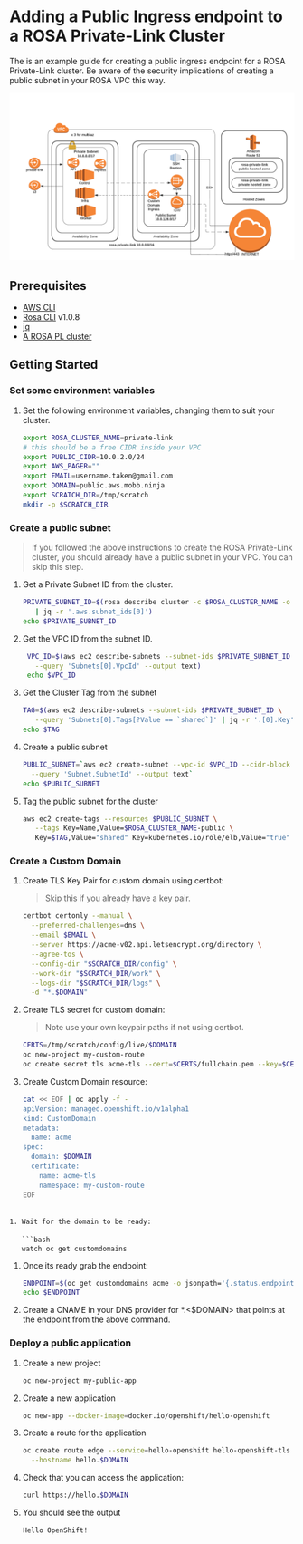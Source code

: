 # Adding a Public Ingress endpoint to a ROSA Private-Link Cluster

The is an example guide for creating a public ingress endpoint for a ROSA Private-Link cluster. Be aware of the security implications of creating a public subnet in your ROSA VPC this way.

![architecture diagram showing privatelink with public ingress](./images/arch-pl-ingress.png)

## Prerequisites

* [AWS CLI](https://docs.aws.amazon.com/cli/latest/userguide/install-cliv2.html)
* [Rosa CLI](https://github.com/openshift/rosa/releases/tag/v1.0.8) v1.0.8
* [jq](https://stedolan.github.io/jq/download/)
* [A ROSA PL cluster](./README.md)

## Getting Started

### Set some environment variables

1. Set the following environment variables, changing them to suit your cluster.

   ```bash
   export ROSA_CLUSTER_NAME=private-link
   # this should be a free CIDR inside your VPC
   export PUBLIC_CIDR=10.0.2.0/24
   export AWS_PAGER=""
   export EMAIL=username.taken@gmail.com
   export DOMAIN=public.aws.mobb.ninja
   export SCRATCH_DIR=/tmp/scratch
   mkdir -p $SCRATCH_DIR
   ```

### Create a public subnet

> If you followed the above instructions to create the ROSA Private-Link cluster, you should already have a public subnet in your VPC. You can skip this step.

1. Get a Private Subnet ID from the cluster.

   ```bash
   PRIVATE_SUBNET_ID=$(rosa describe cluster -c $ROSA_CLUSTER_NAME -o json \
      | jq -r '.aws.subnet_ids[0]')
   echo $PRIVATE_SUBNET_ID
   ```

1. Get the VPC ID from the subnet ID.

   ```bash
    VPC_ID=$(aws ec2 describe-subnets --subnet-ids $PRIVATE_SUBNET_ID \
      --query 'Subnets[0].VpcId' --output text)
    echo $VPC_ID
   ```

1. Get the Cluster Tag from the subnet

   ```bash
   TAG=$(aws ec2 describe-subnets --subnet-ids $PRIVATE_SUBNET_ID \
      --query 'Subnets[0].Tags[?Value == `shared`]' | jq -r '.[0].Key')
   echo $TAG
   ```

1. Create a public subnet

   ```bash
   PUBLIC_SUBNET=`aws ec2 create-subnet --vpc-id $VPC_ID --cidr-block $PUBLIC_CIDR \
     --query 'Subnet.SubnetId' --output text`
   echo $PUBLIC_SUBNET
   ```

1. Tag the public subnet for the cluster

   ```bash
   aws ec2 create-tags --resources $PUBLIC_SUBNET \
      --tags Key=Name,Value=$ROSA_CLUSTER_NAME-public \
      Key=$TAG,Value="shared" Key=kubernetes.io/role/elb,Value="true"
   ```

### Create a Custom Domain

1. Create TLS Key Pair for custom domain using certbot:

    > Skip this if you already have a key pair.

    ```bash
    certbot certonly --manual \
      --preferred-challenges=dns \
      --email $EMAIL \
      --server https://acme-v02.api.letsencrypt.org/directory \
      --agree-tos \
      --config-dir "$SCRATCH_DIR/config" \
      --work-dir "$SCRATCH_DIR/work" \
      --logs-dir "$SCRATCH_DIR/logs" \
      -d "*.$DOMAIN"
    ```

1. Create TLS secret for custom domain:

    > Note use your own keypair paths if not using certbot.

   ```bash
   CERTS=/tmp/scratch/config/live/$DOMAIN
   oc new-project my-custom-route
   oc create secret tls acme-tls --cert=$CERTS/fullchain.pem --key=$CERTS/privkey.pem
   ```

1. Create Custom Domain resource:

   ```bash
   cat << EOF | oc apply -f -
   apiVersion: managed.openshift.io/v1alpha1
   kind: CustomDomain
   metadata:
     name: acme
   spec:
     domain: $DOMAIN
     certificate:
       name: acme-tls
       namespace: my-custom-route
   EOF
```

1. Wait for the domain to be ready:

   ```bash
   watch oc get customdomains
   ```

1. Once its ready grab the endpoint:

   ```bash
   ENDPOINT=$(oc get customdomains acme -o jsonpath='{.status.endpoint}')
   echo $ENDPOINT
   ```

1. Create a CNAME in your DNS provider for *.<$DOMAIN> that points at the endpoint from the above command.

### Deploy a public application

1. Create a new project

   ```bash
   oc new-project my-public-app
   ```

1. Create a new application

   ```bash
   oc new-app --docker-image=docker.io/openshift/hello-openshift
   ```

1. Create a route for the application

   ```bash
   oc create route edge --service=hello-openshift hello-openshift-tls \
     --hostname hello.$DOMAIN
   ```

1. Check that you can access the application:

   ```bash
   curl https://hello.$DOMAIN
   ```

1. You should see the output

   ```
   Hello OpenShift!
   ```
